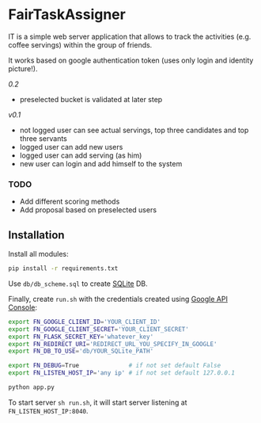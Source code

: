 # FairTaskAssigner

IT is a simple web server application that allows to track the activities (e.g. coffee servings) within the group of friends.

It works based on google authentication token (uses only login and identity picture!).

*0.2*
- preselected bucket is validated at later step

*v0.1*
- not logged user can see actual servings, top three candidates and top three servants
- logged user can add new users
- logged user can add serving (as him)
- new user can login and add himself to the system

### TODO
- Add different scoring methods
- Add proposal based on preselected users

## Installation
Install all modules:
```bash
pip install -r requirements.txt
```

Use `db/db_scheme.sql` to create [SQLite]() DB.

Finally, create `run.sh` with the credentials created using [Google API Console](https://console.cloud.google.com/apis/credentials):
```bash
export FN_GOOGLE_CLIENT_ID='YOUR_CLIENT_ID'
export FN_GOOGLE_CLIENT_SECRET='YOUR_CLIENT_SECRET'
export FN_FLASK_SECRET_KEY='whatever_key'
export FN_REDIRECT_URI='REDIRECT_URL_YOU_SPECIFY_IN_GOOGLE'
export FN_DB_TO_USE='db/YOUR_SQLite_PATH'

export FN_DEBUG=True              # if not set default False
export FN_LISTEN_HOST_IP='any ip' # if not set default 127.0.0.1

python app.py
```
To start server `sh run.sh`, it will start server listening at `FN_LISTEN_HOST_IP:8040`.
